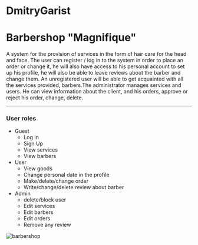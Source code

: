 # DmitryGarist
# Barbershop "Magnifique"
A system for the provision of services in the form of hair care for the head and face. The user can register / log in to the system in order to place an order or change it, he will also have access to his personal account to set up his profile, he will also be able to leave reviews about the barber and change them. An unregistered user will be able to get acquainted with all the services provided, barbers.The administrator manages services and users. He can view information about the client, and his orders, approve or reject his order, change, delete.
___
### User roles
* Guest
    * Log In
    * Sign Up
    * View services
    * View barbers
* User
    * View goods
    * Change personal date in the profile
    * Make/delete/change order
    * Write/change/delete review about barber
* Admin
    * delete/block user
    * Edit services
    * Edit barbers
    * Edit orders
    * Remove any review

![barbershop](sql/databasepng/db.png)
